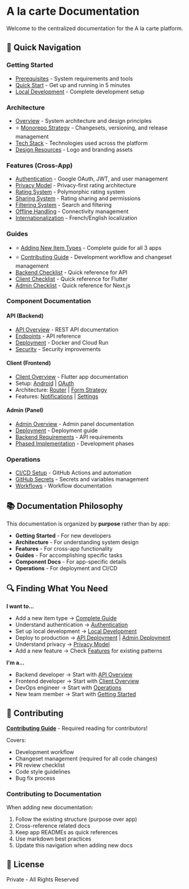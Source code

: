 # A la carte Documentation

Welcome to the centralized documentation for the A la carte platform.

## 🎯 Quick Navigation

### Getting Started
- [Prerequisites](getting-started/prerequisites.md) - System requirements and tools
- [Quick Start](getting-started/quick-start.md) - Get up and running in 5 minutes
- [Local Development](getting-started/local-development.md) - Complete development setup

### Architecture
- [Overview](architecture/overview.md) - System architecture and design principles
- ⭐ [Monorepo Strategy](architecture/monorepo-strategy.md) - Changesets, versioning, and release management
- [Tech Stack](architecture/tech-stack.md) - Technologies used across the platform
- [Design Resources](architecture/design-resources.md) - Logo and branding assets

### Features (Cross-App)
- [Authentication](features/authentication.md) - Google OAuth, JWT, and user management
- [Privacy Model](features/privacy-model.md) - Privacy-first rating architecture
- [Rating System](features/rating-system.md) - Polymorphic rating system
- [Sharing System](features/sharing-system.md) - Rating sharing and permissions
- [Filtering System](features/filtering-system.md) - Search and filtering
- [Offline Handling](features/offline-handling.md) - Connectivity management
- [Internationalization](features/internationalization.md) - French/English localization

### Guides
- ⭐ [Adding New Item Types](guides/adding-new-item-types.md) - Complete guide for all 3 apps
- ⭐ [Contributing Guide](guides/contributing.md) - Development workflow and changeset management
- [Backend Checklist](guides/backend-checklist.md) - Quick reference for API
- [Client Checklist](guides/client-checklist.md) - Quick reference for Flutter
- [Admin Checklist](guides/admin-checklist.md) - Quick reference for Next.js

### Component Documentation

#### API (Backend)
- [API Overview](api/README.md) - REST API documentation
- [Endpoints](api/endpoints.md) - API reference
- [Deployment](api/deployment.md) - Docker and Cloud Run
- [Security](api/security.md) - Security improvements

#### Client (Frontend)
- [Client Overview](client/README.md) - Flutter app documentation
- Setup: [Android](client/setup/android-setup.md) | [OAuth](client/setup/android-oauth-setup.md)
- Architecture: [Router](client/architecture/router-architecture.md) | [Form Strategy](client/architecture/form-strategy-pattern.md)
- Features: [Notifications](client/features/notification-system.md) | [Settings](client/features/settings-system.md)

#### Admin (Panel)
- [Admin Overview](admin/README.md) - Admin panel documentation
- [Deployment](admin/deployment.md) - Deployment guide
- [Backend Requirements](admin/backend-requirements.md) - API requirements
- [Phased Implementation](admin/phased-implementation.md) - Development phases

### Operations
- [CI/CD Setup](operations/ci-cd-setup.md) - GitHub Actions and automation
- [GitHub Secrets](operations/github-secrets.md) - Secrets and variables management
- [Workflows](operations/workflows.md) - Workflow documentation

## 📚 Documentation Philosophy

This documentation is organized by **purpose** rather than by app:

- **Getting Started** - For new developers
- **Architecture** - For understanding system design
- **Features** - For cross-app functionality
- **Guides** - For accomplishing specific tasks
- **Component Docs** - For app-specific details
- **Operations** - For deployment and CI/CD

## 🔍 Finding What You Need

**I want to...**
- Add a new item type → [Complete Guide](guides/adding-new-item-types.md)
- Understand authentication → [Authentication](features/authentication.md)
- Set up local development → [Local Development](getting-started/local-development.md)
- Deploy to production → [API Deployment](api/deployment.md) | [Admin Deployment](admin/deployment.md)
- Understand privacy → [Privacy Model](features/privacy-model.md)
- Add a new feature → Check [Features](features/) for existing patterns

**I'm a...**
- Backend developer → Start with [API Overview](api/README.md)
- Frontend developer → Start with [Client Overview](client/README.md)
- DevOps engineer → Start with [Operations](operations/)
- New team member → Start with [Getting Started](getting-started/)

## 🤝 Contributing

**[Contributing Guide](guides/contributing.md)** - Required reading for contributors!

Covers:
- Development workflow
- Changeset management (required for all code changes)
- PR review checklist
- Code style guidelines
- Bug fix process

### Contributing to Documentation

When adding new documentation:
1. Follow the existing structure (purpose over app)
2. Cross-reference related docs
3. Keep app READMEs as quick references
4. Use markdown best practices
5. Update this navigation when adding new docs

## 📄 License

Private - All Rights Reserved
